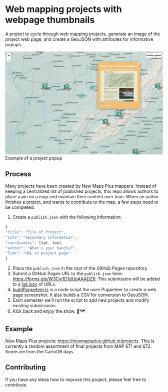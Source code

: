 # Web mapping projects with webpage thumbnails

A project to cycle through web mapping projects, generate an image of the project web page, and create a GeoJSON with attributes for informative popups.

![Map with example popup](images/example_map_popup.jpg)    
Example of a project popup

## Process

Many projects have been created by New Maps Plus mappers. Instead of keeping a centralized list of published projects, this repo allows authors to place a pin on a map and maintain their content over time. When an author finishes a project, and wants to contribute to the map, a few steps need to be completed.

1. Create a `publish.json` with the following information: 

  ```js
  {
  "title": "Tile of Project",
  "info": "Secondary information",
  "coordinates": [lat, lon],
  "author": "What's your handle?",
  "link": "URL to project page"
  }
  ```
2. Place the `publish.json` in the root of the GitHub Pages repository. 
3. Submit a GitHub Pages URL to the `publish.json` here: https://forms.gle/W3Cyi1D1dUpAAADZ8. This submission will be added to a [list.json](input/list.json) of URLs.
4. [buildPuppeteer.js](buildPuppeteer.js) is a node script the uses Puppeteer to create a web page screenshot. It also builds a CSV for conversion to GeoJSON. 
5. Each semester we'll run the script to add new projects and modify existing submissions.
6. Kick back and enjoy the show. 🍺🗺️

## Example

New Maps Plus projects: https://newmapsplus.github.io/projects. This is currently a random assortment of final projects from MAP 671 and 672. Some are from the CartoDB days.

## Contributing

If you have any ideas how to improve this project, please feel free to contribute.
